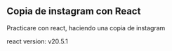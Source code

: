 ## Copia de instagram con React

Practicare con react, haciendo una copia de instagram

react version: v20.5.1
